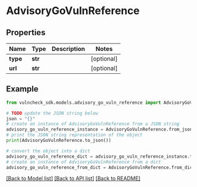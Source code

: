 # AdvisoryGoVulnReference


## Properties

Name | Type | Description | Notes
------------ | ------------- | ------------- | -------------
**type** | **str** |  | [optional] 
**url** | **str** |  | [optional] 

## Example

```python
from vulncheck_sdk.models.advisory_go_vuln_reference import AdvisoryGoVulnReference

# TODO update the JSON string below
json = "{}"
# create an instance of AdvisoryGoVulnReference from a JSON string
advisory_go_vuln_reference_instance = AdvisoryGoVulnReference.from_json(json)
# print the JSON string representation of the object
print(AdvisoryGoVulnReference.to_json())

# convert the object into a dict
advisory_go_vuln_reference_dict = advisory_go_vuln_reference_instance.to_dict()
# create an instance of AdvisoryGoVulnReference from a dict
advisory_go_vuln_reference_from_dict = AdvisoryGoVulnReference.from_dict(advisory_go_vuln_reference_dict)
```
[[Back to Model list]](../README.md#documentation-for-models) [[Back to API list]](../README.md#documentation-for-api-endpoints) [[Back to README]](../README.md)


